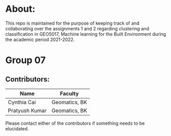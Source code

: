 # About:
This repo is maintained for the purpose of keeping track of and collaborating over the assignments 1 and 2 regarding clustering and classification in GEO5017, Machine learning for the Built Environment during the academic period 2021-2022.

# Group 07
## Contributors:
| Name| Faculty|
|------------|---------------|
|Cynthia Cai | Geomatics, BK |
|Pratyush Kumar | Geomatics, BK |

Please contact either of the contributors if something needs to be elucidated.